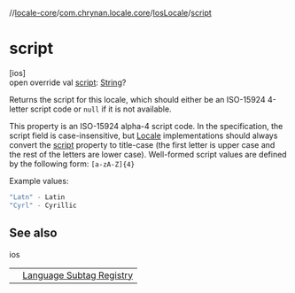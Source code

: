 //[locale-core](../../../index.md)/[com.chrynan.locale.core](../index.md)/[IosLocale](index.md)/[script](script.md)

# script

[ios]\
open override val [script](script.md): [String](https://kotlinlang.org/api/latest/jvm/stdlib/kotlin/-string/index.html)?

Returns the script for this locale, which should either be an ISO-15924 4-letter script code or `null` if it is not available.

This property is an ISO-15924 alpha-4 script code. In the specification, the script field is case-insensitive, but [Locale](../-locale/index.md#-1762194833%2FExtensions%2F2109559298) implementations should always convert the [script](script.md) property to title-case (the first letter is upper case and the rest of the letters are lower case). Well-formed script values are defined by the following form: `[a-zA-Z]{4}`

Example values:

```kotlin
"Latn" - Latin
"Cyrl" - Cyrillic
```

## See also

ios

| | |
|---|---|
|  | [Language Subtag Registry](https://www.iana.org/assignments/language-subtag-registry/language-subtag-registry) |
